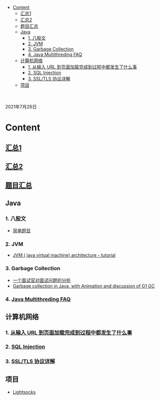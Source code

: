 - [Content](#content)
  - [汇总1](#汇总1)
  - [汇总2](#汇总2)
  - [题目汇总](#题目汇总)
  - [Java](#java)
    - [1. 八股文](#1-八股文)
    - [2. JVM](#2-jvm)
    - [3. Garbage Collection](#3-garbage-collection)
    - [4. Java Multithreding FAQ](#4-java-multithreding-faq)
  - [计算机网络](#计算机网络)
    - [1. 从输入 URL 到页面加载完成到过程中都发生了什么事](#1-从输入-url-到页面加载完成到过程中都发生了什么事)
    - [2. SQL Injection](#2-sql-injection)
    - [3. SSL/TLS 协议详解](#3-ssltls-协议详解)
  - [项目](#项目)


</br></br>
2021年7月26日


# Content
## [汇总1](https://github.com/jianghui-galaxy/Interview-Notebook)
## [汇总2](https://github.com/CyC2018/Interview-Notebook)
## [题目汇总](https://zhuanlan.zhihu.com/p/394077360)


## Java
### 1. 八股文 
- [简单题目](https://zhuanlan.zhihu.com/p/388492859)
### 2. JVM
- [JVM ( java virtual machine) architecture - tutorial](https://www.youtube.com/watch?v=ZBJ0u9MaKtM)
### 3. Garbage Collection 
- [一个面试官对面试问题的分析](https://www.iteye.com/blog/icyfenix-715301)
- [Garbage collection in Java, with Animation and discussion of G1 GC](https://www.youtube.com/watch?v=UnaNQgzw4zY)
### 4. [Java Multithreding FAQ](https://www.zhihu.com/question/22375509/answer/21161626)


## 计算机网络
### 1. [从输入 URL 到页面加载完成到过程中都发生了什么事](http://fex.baidu.com/blog/2014/05/what-happen/)
### 2. [SQL Injection](https://www.w3schools.com/sql/sql_injection.asp)
### 3. [SSL/TLS 协议详解](https://cshihong.github.io/2019/05/09/SSL%E5%8D%8F%E8%AE%AE%E8%AF%A6%E8%A7%A3/)


## 项目
- [Lightsocks](https://github.com/gwuhaolin/blog/issues/12)
